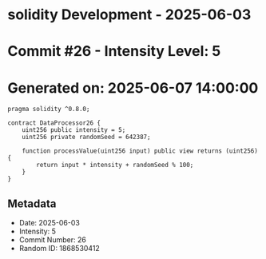 ﻿# solidity Development - 2025-06-03
# Commit #26 - Intensity Level: 5
# Generated on: 2025-06-07 14:00:00
```solidity
pragma solidity ^0.8.0;

contract DataProcessor26 {
    uint256 public intensity = 5;
    uint256 private randomSeed = 642387;

    function processValue(uint256 input) public view returns (uint256) {
        return input * intensity + randomSeed % 100;
    }
}
```
## Metadata
- Date: 2025-06-03
- Intensity: 5
- Commit Number: 26
- Random ID: 1868530412
